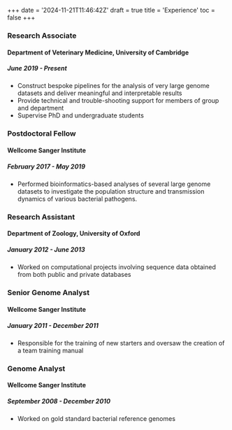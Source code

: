 +++
date = '2024-11-21T11:46:42Z'
draft = true
title = 'Experience'
toc = false
+++

### Research Associate
#### Department of Veterinary Medicine, University of Cambridge
##### June 2019 - Present

- Construct bespoke pipelines for the analysis of very large genome datasets and deliver meaningful and interpretable results
- Provide technical and trouble-shooting support for members of group and department
- Supervise PhD and undergraduate students


### Postdoctoral Fellow
#### Wellcome Sanger Institute
##### February 2017 - May 2019

- Performed bioinformatics-based analyses of several large genome datasets to investigate the population structure and transmission dynamics of various bacterial pathogens.

### Research Assistant
#### Department of Zoology, University of Oxford
##### January 2012 - June 2013

- Worked on computational projects involving sequence data obtained from both public and private databases

### Senior Genome Analyst
#### Wellcome Sanger Institute
##### January 2011 - December 2011

- Responsible for the training of new starters and oversaw the creation of a team training manual

### Genome Analyst
#### Wellcome Sanger Institute
##### September 2008 - December 2010

- Worked on gold standard bacterial reference genomes